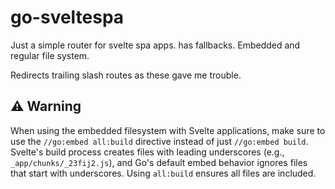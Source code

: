 # go-sveltespa

Just a simple router for svelte spa apps. has fallbacks. Embedded and regular file system. 

Redirects trailing slash routes as these gave me trouble. 

## ⚠️ Warning
When using the embedded filesystem with Svelte applications, make sure to use the `//go:embed all:build` directive instead of just `//go:embed build`. Svelte's build process creates files with leading underscores (e.g., `_app/chunks/_23fij2.js`), and Go's default embed behavior ignores files that start with underscores. Using `all:build` ensures all files are included.
